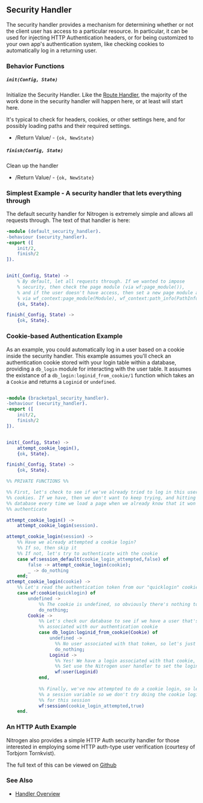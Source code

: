 

## Security Handler

  The security handler provides a mechanism for determining whether or not the
  client user has access to a particular resource.  In particular, it can be
  used for injecting HTTP Authentication headers, or for being customized to
  your own app's authentication system, like checking cookies to automatically
  log in a returning user.

### Behavior Functions
 
##### `init(Config, State)`

  Initialize the Security Handler.  Like the [Route Handler](./route.html),
  the majority of the work done in the security handler will happen here, or
  at least will start here.

  It's typical to check for headers, cookies, or other settings here, and for
  possibly loading paths and their required settings.

 *  /Return Value/ - `{ok, NewState}` 

##### `finish(Config, State)`

  Clean up the handler

 *  /Return Value/ - `{ok, NewState}`

### Simplest Example - A security handler that lets everything through

The default security handler for Nitrogen is extremely simple and allows all
requests through. The text of that handler is here:

```erlang
-module (default_security_handler).
-behaviour (security_handler).
-export ([
    init/2,
    finish/2
]).


init(_Config, State) ->
    % By default, let all requests through. If we wanted to impose
    % security, then check the page module (via wf:page_module()),
    % and if the user doesn't have access, then set a new page module and path info,
    % via wf_context:page_module(Module), wf_context:path_info(PathInfo).
    {ok, State}.

finish(_Config, State) ->
    {ok, State}.

```

### Cookie-based Authentication Example

As an example, you could automatically log in a user based on a cookie inside
the security handler. This example assumes you'll check an authentication
cookie stored with your login table within a database, providing a `db_login`
module for interacting with the user table. It assumes the existance of a 
`db_login:loginid_from_cookie/1` function which takes an a `Cookie` and returns
a `Loginid` or `undefined`.

```erlang

-module (bracketpal_security_handler).
-behaviour (security_handler).
-export ([
    init/2,
    finish/2
]).


init(_Config, State) ->
    attempt_cookie_login(),
    {ok, State}.

finish(_Config, State) ->
    {ok, State}.

%% PRIVATE FUNCTIONS %%

%% First, let's check to see if we've already tried to log in this user using
%% cookies. If we have, then we don't want to keep trying, and hitting the
%% database every time we load a page when we already know that it won't
%% authenticate

attempt_cookie_login() ->
    attempt_cookie_login(session).

attempt_cookie_login(session) ->
    %% Have we already attempted a cookie login?
    %% If so, then skip it
    %% If not, let's try to authenticate with the cookie
    case wf:session_default(cookie_login_attempted,false) of
        false -> attempt_cookie_login(cookie);
        _ -> do_nothing
    end;
attempt_cookie_login(cookie) ->
    %% Let's read the authentication token from our "quicklogin" cookie
    case wf:cookie(quicklogin) of
        undefined ->
            %% The cookie is undefined, so obviously there's nothing to log in
            do_nothing;
        Cookie ->
            %% Let's check our database to see if we have a user that's
            %% associated with our authentication cookie
            case db_login:loginid_from_cookie(Cookie) of
                undefined -> 
                  %% No user associated with that token, so let's just do nothing
                  do_nothing;
                Loginid -> 
                  %% Yes! We have a login associated with that cookie, so let's
                  %% Set use the Nitrogen user handler to set the loginid
                  wf:user(Loginid)
            end,
            
            %% Finally, we've now attempted to do a cookie login, so let's set
            %% a session variable so we don't try doing the cookie login again
            %% for this session
            wf:session(cookie_login_attempted,true)
    end.

```

### An HTTP Auth Example

Nitrogen also provides a simple HTTP Auth security handler for those interested
in employing some HTTP auth-type user verification (courtesy of Torbjorn Tornkvist).

The full text of this can be viewed on [Github](https://github.com/nitrogen/nitrogen_core/blob/master/src/handlers/security/http_basic_auth_security_handler.erl)


### See Also

 *  [Handler Overview](../handlers.html)

